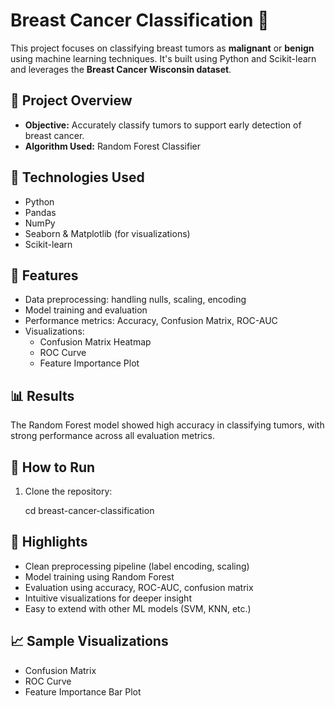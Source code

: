 # Breast Cancer Classification 🧬

This project focuses on classifying breast tumors as **malignant** or **benign** using machine learning techniques. It's built using Python and Scikit-learn and leverages the **Breast Cancer Wisconsin dataset**.

## 📌 Project Overview

- **Objective:** Accurately classify tumors to support early detection of breast cancer.
- **Algorithm Used:** Random Forest Classifier


## 🔧 Technologies Used

- Python
- Pandas
- NumPy
- Seaborn & Matplotlib (for visualizations)
- Scikit-learn

## 🚀 Features

- Data preprocessing: handling nulls, scaling, encoding
- Model training and evaluation
- Performance metrics: Accuracy, Confusion Matrix, ROC-AUC
- Visualizations:
  - Confusion Matrix Heatmap
  - ROC Curve
  - Feature Importance Plot

## 📊 Results

The Random Forest model showed high accuracy in classifying tumors, with strong performance across all evaluation metrics.

## 📎 How to Run

1. Clone the repository:

   cd breast-cancer-classification

## 📌 Highlights
  - Clean preprocessing pipeline (label encoding, scaling)
  - Model training using Random Forest
  - Evaluation using accuracy, ROC-AUC, confusion matrix
  - Intuitive visualizations for deeper insight
  - Easy to extend with other ML models (SVM, KNN, etc.)

## 📈 Sample Visualizations
  - Confusion Matrix
  - ROC Curve
  - Feature Importance Bar Plot